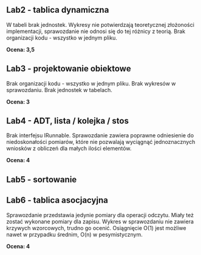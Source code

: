 ## Lab2 - tablica dynamiczna

W tabeli brak jednostek.
Wykresy nie potwierdzają teoretycznej złożoności implementacji, sprawozdanie nie
odnosi się do tej różnicy z teorią.
Brak organizacji kodu - wszystko w jednym pliku.

**Ocena: 3,5**


## Lab3 - projektowanie obiektowe

Brak organizacji kodu - wszystko w jednym pliku.
Brak wykresów w sprawozdaniu. Brak jednostek w tabelach.

**Ocena: 3**

## Lab4 - ADT, lista / kolejka / stos

Brak interfejsu IRunnable.
Sprawozdanie zawiera poprawne odniesienie do niedoskonałości pomiarów, które nie
pozwalają wyciągnąć jednoznacznych wniosków z obliczeń dla małych ilości elementów.

**Ocena: 4**

## Lab5 - sortowanie

## Lab6 - tablica asocjacyjna

Sprawozdanie przedstawia jedynie pomiary dla operacji odczytu. Miały też zostać
wykonane pomiary dla zapisu.
Wykres w sprawozdaniu nie zawiera krzywych wzorcowych, trudno go ocenić.
Osiągnięcie O(1) jest możliwe nawet w przypadku średnim, O(n) w pesymistycznym.

**Ocena: 4**
